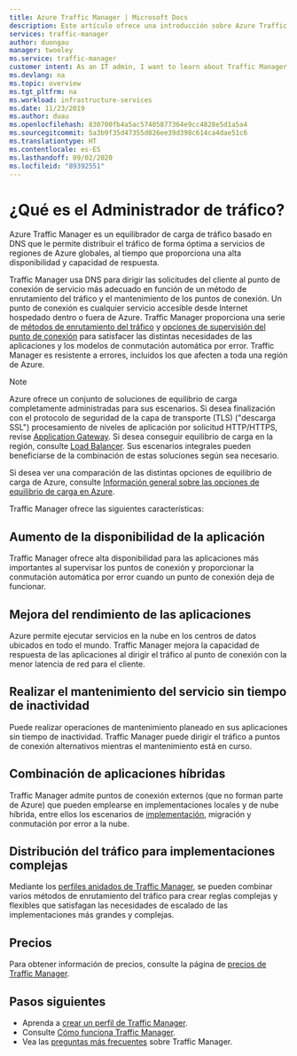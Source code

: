 ```yaml
---
title: Azure Traffic Manager | Microsoft Docs
description: Este artículo ofrece una introducción sobre Azure Traffic Manager. Averigüe si es la elección correcta para equilibrar la carga de tráfico de usuario de la aplicación.
services: traffic-manager
author: duongau
manager: twooley
ms.service: traffic-manager
customer intent: As an IT admin, I want to learn about Traffic Manager and what I can use it for.
ms.devlang: na
ms.topic: overview
ms.tgt_pltfrm: na
ms.workload: infrastructure-services
ms.date: 11/23/2019
ms.author: duau
ms.openlocfilehash: 830700fb4a5ac57405877364e9cc4828e5d1a5a4
ms.sourcegitcommit: 5a3b9f35d47355d026ee39d398c614ca4dae51c6
ms.translationtype: HT
ms.contentlocale: es-ES
ms.lasthandoff: 09/02/2020
ms.locfileid: "89392551"
---
```

# <a name="what-is-traffic-manager"></a>¿Qué es el Administrador de tráfico?
Azure Traffic Manager es un equilibrador de carga de tráfico basado en DNS que le permite distribuir el tráfico de forma óptima a servicios de regiones de Azure globales, al tiempo que proporciona una alta disponibilidad y capacidad de respuesta.

Traffic Manager usa DNS para dirigir las solicitudes del cliente al punto de conexión de servicio más adecuado en función de un método de enrutamiento del tráfico y el mantenimiento de los puntos de conexión. Un punto de conexión es cualquier servicio accesible desde Internet hospedado dentro o fuera de Azure. Traffic Manager proporciona una serie de [métodos de enrutamiento del tráfico](traffic-manager-routing-methods.md) y [opciones de supervisión del punto de conexión](traffic-manager-monitoring.md) para satisfacer las distintas necesidades de las aplicaciones y los modelos de conmutación automática por error. Traffic Manager es resistente a errores, incluidos los que afecten a toda una región de Azure.

>[!NOTE]
> Azure ofrece un conjunto de soluciones de equilibrio de carga completamente administradas para sus escenarios. Si desea finalización con el protocolo de seguridad de la capa de transporte (TLS) ("descarga SSL") procesamiento de niveles de aplicación por solicitud HTTP/HTTPS, revise [Application Gateway](../application-gateway/application-gateway-introduction.md). Si desea conseguir equilibrio de carga en la región, consulte [Load Balancer](../load-balancer/load-balancer-overview.md). Sus escenarios integrales pueden beneficiarse de la combinación de estas soluciones según sea necesario.
>
> Si desea ver una comparación de las distintas opciones de equilibrio de carga de Azure, consulte [Información general sobre las opciones de equilibrio de carga en Azure](https://docs.microsoft.com/azure/architecture/guide/technology-choices/load-balancing-overview).

Traffic Manager ofrece las siguientes características:

## <a name="increase-application-availability"></a>Aumento de la disponibilidad de la aplicación

Traffic Manager ofrece alta disponibilidad para las aplicaciones más importantes al supervisar los puntos de conexión y proporcionar la conmutación automática por error cuando un punto de conexión deja de funcionar.
    
## <a name="improve-application-performance"></a>Mejora del rendimiento de las aplicaciones

Azure permite ejecutar servicios en la nube en los centros de datos ubicados en todo el mundo. Traffic Manager mejora la capacidad de respuesta de las aplicaciones al dirigir el tráfico al punto de conexión con la menor latencia de red para el cliente.

## <a name="perform-service-maintenance-without-downtime"></a>Realizar el mantenimiento del servicio sin tiempo de inactividad

Puede realizar operaciones de mantenimiento planeado en sus aplicaciones sin tiempo de inactividad. Traffic Manager puede dirigir el tráfico a puntos de conexión alternativos mientras el mantenimiento está en curso.

## <a name="combine-hybrid-applications"></a>Combinación de aplicaciones híbridas

Traffic Manager admite puntos de conexión externos (que no forman parte de Azure) que pueden emplearse en implementaciones locales y de nube híbrida, entre ellos los escenarios de [implementación](https://azure.microsoft.com/overview/what-is-cloud-bursting/), migración y conmutación por error a la nube.

## <a name="distribute-traffic-for-complex-deployments"></a>Distribución del tráfico para implementaciones complejas

Mediante los [perfiles anidados de Traffic Manager](traffic-manager-nested-profiles.md), se pueden combinar varios métodos de enrutamiento del tráfico para crear reglas complejas y flexibles que satisfagan las necesidades de escalado de las implementaciones más grandes y complejas.

## <a name="pricing"></a>Precios

Para obtener información de precios, consulte la página de [precios de Traffic Manager](https://azure.microsoft.com/pricing/details/traffic-manager/).


## <a name="next-steps"></a>Pasos siguientes

- Aprenda a [crear un perfil de Traffic Manager](traffic-manager-create-profile.md).
- Consulte [Cómo funciona Traffic Manager](traffic-manager-how-it-works.md).
- Vea las [preguntas más frecuentes](traffic-manager-FAQs.md) sobre Traffic Manager.




